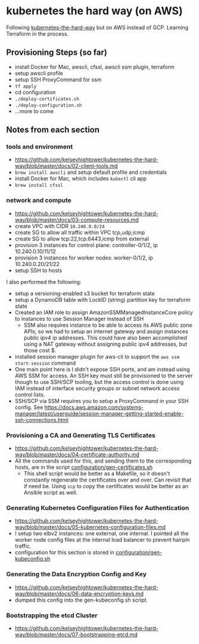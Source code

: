 # kubernetes the hard way (on AWS)

Following [kubernetes-the-hard-way](https://github.com/kelseyhightower/kubernetes-the-hard-way) but
on AWS instead of GCP. Learning Terraform in the process.

## Provisioning Steps (so far)
* install Docker for Mac, awscli, cfssl, awscli ssm plugin, terraform
* setup awscli profile
* setup SSH ProxyCommand for ssm
* `tf apply`
* cd configuration
* `./deploy-certificates.sh`
* `./deploy-configuration.sh`
* ...more to come

## Notes from each section

### tools and environment
* https://github.com/kelseyhightower/kubernetes-the-hard-way/blob/master/docs/02-client-tools.md
* `brew install awscli` and setup default profile and credentials
* install Docker for Mac, which includes `kubectl` cli app
* `brew install cfssl`

### network and compute
* https://github.com/kelseyhightower/kubernetes-the-hard-way/blob/master/docs/03-compute-resources.md
* create VPC with CIDR `10.240.0.0/24`
* create SG to allow all traffic within VPC tcp,udp,icmp
* create SG to allow tcp:22,tcp:6443,icmp from external
* provision 3 instances for control plane: controller-0/1/2, ip 10.240.0.10/11/12
* provision 3 instances for worker nodes: worker-0/1/2, ip 10.240.0.20/21/22
* setup SSH to hosts

I also performed the following:

* setup a versioning-enabled s3 bucket for terraform state
* setup a DynamoDB table with LockID (string) partition key for terraform state
* Created an IAM role to assign AmazonSSMManagedInstanceCore policy to instances
  to use Session Manager instead of SSH
    * SSM also requires instance to be able to access its AWS public zone APIs,
      so we had to setup an internet gateway and assign instances public ipv4 ip addresses.
      This could have also been accomplished using a NAT gateway without assigning
      public ipv4 addresses, but those cost $.
* installed session manager plugin for aws-cli to support the `aws ssm start-session` command
* One main point here is I didn't expose SSH ports, and am instead using AWS SSM for access.
  An SSH key must still be provisioned to the server though to use SSH/SCP tooling, but the access control
  is done using IAM instead of interface security groups or subnet network access control lists.
* SSH/SCP via SSM requires you to setup a ProxyCommand in your SSH config. See https://docs.aws.amazon.com/systems-manager/latest/userguide/session-manager-getting-started-enable-ssh-connections.html

### Provisioning a CA and Generating TLS Certificates
* https://github.com/kelseyhightower/kubernetes-the-hard-way/blob/master/docs/04-certificate-authority.md
* All the commands used for this, and sending them to the corresponding hosts, are in the script
  [configuration/gen-certificates.sh](configuration/gen-certificates.sh)
  * This shell script would be better as a Makefile, so it doesn't constantly regenerate the certificates
    over and over. Can revisit that if need be. Using `scp` to copy the certificates would be better
    as an Ansible script as well.

### Generating Kubernetes Configuration Files for Authentication
* https://github.com/kelseyhightower/kubernetes-the-hard-way/blob/master/docs/05-kubernetes-configuration-files.md
* I setup two elbv2 instances: one external, one internal. I pointed all the
  worker node config files at the internal load balancer to prevent hairpin traffic.
* configuration for this section is stored in [configuration/gen-kubeconfig.sh](configuration/gen-kubeconfig.sh)

### Generating the Data Encryption Config and Key
* https://github.com/kelseyhightower/kubernetes-the-hard-way/blob/master/docs/06-data-encryption-keys.md
* dumped this config into the gen-kubeconfig.sh script.

### Bootstrapping the etcd Cluster
* https://github.com/kelseyhightower/kubernetes-the-hard-way/blob/master/docs/07-bootstrapping-etcd.md
